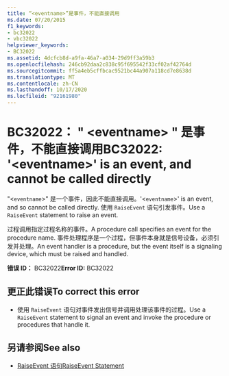 ```yaml
---
title: “<eventname>”是事件，不能直接调用
ms.date: 07/20/2015
f1_keywords:
- bc32022
- vbc32022
helpviewer_keywords:
- BC32022
ms.assetid: 4dcfcb8d-a9fa-46a7-a034-29d9ff3a59b3
ms.openlocfilehash: 246cb92daa2c838c95f695542f33cf02af42764d
ms.sourcegitcommit: ff5a4eb5cffbcac9521bc44a907a118cd7e8638d
ms.translationtype: MT
ms.contentlocale: zh-CN
ms.lasthandoff: 10/17/2020
ms.locfileid: "92161980"
---
```

# <a name="bc32022-eventname-is-an-event-and-cannot-be-called-directly"></a><span data-ttu-id="59825-102">BC32022： " \<eventname> " 是事件，不能直接调用</span><span class="sxs-lookup"><span data-stu-id="59825-102">BC32022: '\<eventname>' is an event, and cannot be called directly</span></span>

<span data-ttu-id="59825-103">"<`eventname`>" 是一个事件，因此不能直接调用。</span><span class="sxs-lookup"><span data-stu-id="59825-103">'<`eventname`>' is an event, and so cannot be called directly.</span></span> <span data-ttu-id="59825-104">使用 `RaiseEvent` 语句引发事件。</span><span class="sxs-lookup"><span data-stu-id="59825-104">Use a `RaiseEvent` statement to raise an event.</span></span>

 <span data-ttu-id="59825-105">过程调用指定过程名称的事件。</span><span class="sxs-lookup"><span data-stu-id="59825-105">A procedure call specifies an event for the procedure name.</span></span> <span data-ttu-id="59825-106">事件处理程序是一个过程，但事件本身就是信号设备，必须引发并处理。</span><span class="sxs-lookup"><span data-stu-id="59825-106">An event handler is a procedure, but the event itself is a signaling device, which must be raised and handled.</span></span>

 <span data-ttu-id="59825-107">**错误 ID：** BC32022</span><span class="sxs-lookup"><span data-stu-id="59825-107">**Error ID:** BC32022</span></span>

## <a name="to-correct-this-error"></a><span data-ttu-id="59825-108">更正此错误</span><span class="sxs-lookup"><span data-stu-id="59825-108">To correct this error</span></span>

- <span data-ttu-id="59825-109">使用 `RaiseEvent` 语句对事件发出信号并调用处理该事件的过程。</span><span class="sxs-lookup"><span data-stu-id="59825-109">Use a `RaiseEvent` statement to signal an event and invoke the procedure or procedures that handle it.</span></span>

## <a name="see-also"></a><span data-ttu-id="59825-110">另请参阅</span><span class="sxs-lookup"><span data-stu-id="59825-110">See also</span></span>

- [<span data-ttu-id="59825-111">RaiseEvent 语句</span><span class="sxs-lookup"><span data-stu-id="59825-111">RaiseEvent Statement</span></span>](../statements/raiseevent-statement.md)
